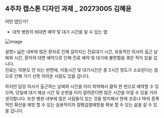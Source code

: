 ## 4주차 캡스톤 디자인 과제 _ 20273005 김혜윤


어떤 앱인가?
  - 대학 병원의 비대면 예약 및 대기 시간을 알 수 있는 앱

![image](https://user-images.githubusercontent.com/80835449/134795414-638161bc-3546-4257-9d96-73dbedbe5f72.png)


설명>
넓은 내부와 많은 환자로 인해 길어지는 진료대기 시간, 유동적인 의사의 출근 날짜와 시간, 환자의 대면 예약으로 인해 진료 예약 및 대기에 불편함을 겪은 적이 있을 겁니다.  
진료는 10분도 안 되는 반면에, 이동시간 및 대기시간은 총 2시간 정도가 소요된다는 점으로 인해 가기 선뜻 어려운 사람도 있을 겁니다.

하지만 담당 의사가 출근하는 날짜와 시간을 미리 파악해서 클릭 한 번으로 예약할 수 있으며, 당일에 대기 예상 시간 및 순번을 미리 알려준다면 많은 시간을 아낄 수 있을 거라 생각합니다.
또한 병원 내부에 많은 사람들이 있는 것을 방지해서 현재 코로나 19의 증폭 적인 확산을 예방 할 수 있는 실용적이자 질병감염예방을 확보 할 수 있는 삶을 살 수 있을 겁니다.
